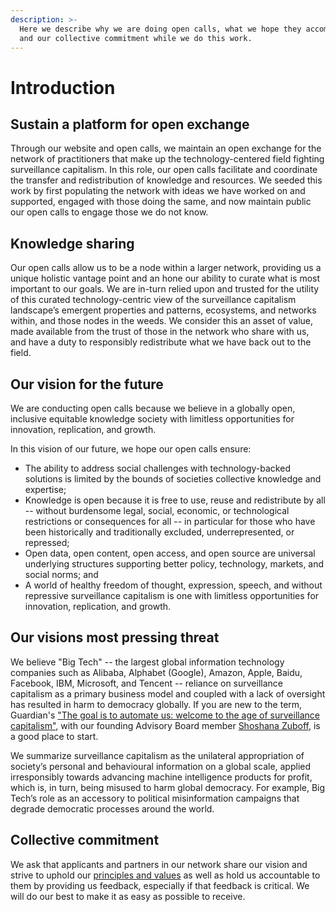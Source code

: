 ```yaml
---
description: >-
  Here we describe why we are doing open calls, what we hope they accomplish,
  and our collective commitment while we do this work.
---
```


# Introduction

## Sustain a platform for open exchange

Through our website and open calls, we maintain an open exchange for the network of practitioners that make up the technology-centered field fighting surveillance capitalism. In this role, our open calls facilitate and coordinate the transfer and redistribution of knowledge and resources. We seeded this work by first populating the network with ideas we have worked on and supported, engaged with those doing the same, and now maintain public our open calls to engage those we do not know.

## Knowledge sharing

Our open calls allow us to be a node within a larger network, providing us a unique holistic vantage point and an hone our ability to curate what is most important to our goals. We are in-turn relied upon and trusted for the utility of this curated technology-centric view of the surveillance capitalism landscape’s emergent properties and patterns, ecosystems, and networks within, and those nodes in the weeds. We consider this an asset of value, made available from the trust of those in the network who share with us, and have a duty to responsibly redistribute what we have back out to the field.

## Our vision for the future

We are conducting open calls because we believe in a globally open, inclusive equitable knowledge society with limitless opportunities for innovation, replication, and growth.

In this vision of our future, we hope our open calls ensure:

* The ability to address social challenges with technology-backed solutions is limited by the bounds of societies collective knowledge and expertise;
* Knowledge is open because it is free to use, reuse and redistribute by all -- without burdensome legal, social, economic, or technological restrictions or consequences for all --  in particular for those who have been historically and traditionally excluded, underrepresented, or repressed;
* Open data, open content, open access, and open source are universal underlying structures supporting better policy, technology, markets, and social norms; and
* A world of healthy freedom of thought, expression, speech, and without repressive surveillance capitalism is one with limitless opportunities for innovation, replication, and growth.

## Our visions most pressing threat

We believe "Big Tech" -- the largest global information technology companies such as Alibaba, Alphabet \(Google\), Amazon, Apple, Baidu, Facebook, IBM, Microsoft, and Tencent -- reliance on surveillance capitalism as a primary business model and coupled with a lack of oversight has resulted in harm to democracy globally.  If you are new to the term, Guardian's ["The goal is to automate us: welcome to the age of surveillance capitalism"](https://www.theguardian.com/technology/2019/jan/20/shoshana-zuboff-age-of-surveillance-capitalism-google-facebook), with our founding Advisory Board member [Shoshana Zuboff](https://shoshanazuboff.com/book/), is a good place to start. 

We summarize surveillance capitalism as the unilateral appropriation of society’s personal and behavioural information on a global scale, applied irresponsibly towards advancing machine intelligence products for profit, which is, in turn, being misused to harm global democracy. For example, Big Tech’s role as an accessory to political misinformation campaigns that degrade democratic processes around the world.

## Collective commitment

We ask that applicants and partners in our network share our vision and strive to uphold our [principles and values](principles-values.md) as well as hold us accountable to them by providing us feedback, especially if that feedback is critical. We will do our best to make it as easy as possible to receive.




